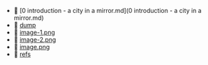 * 📄 [0 introduction - a city in a mirror.md](0 introduction - a city in a mirror.md)
* 📄 [dump](dump)
* 📄 [image-1.png](image-1.png)
* 📄 [image-2.png](image-2.png)
* 📄 [image.png](image.png)
* 📂 [refs](refs)
